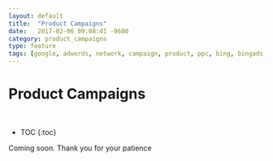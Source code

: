 ```yaml
---
layout: default
title:  "Product Campaigns"
date:   2017-02-06 09:08:41 -0600
category: product_campaigns
type: feature
tags: [google, adwords, network, campaign, product, ppc, bing, bingads, yahoo, sklik, seznam, ad, keyword]
---
```


# Product Campaigns
<br/>

* TOC
{:toc}

Coming soon. Thank you for your patience